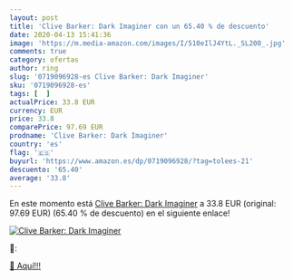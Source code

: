 ```yaml
---
layout: post
title: 'Clive Barker: Dark Imaginer con un 65.40 % de descuento'
date: 2020-04-13 15:41:36
image: 'https://m.media-amazon.com/images/I/510eIlJ4YtL._SL200_.jpg'
comments: true
category: ofertas
author: ring
slug: '0719096928-es Clive Barker: Dark Imaginer'
sku: '0719096928-es'
tags: [  ]
actualPrice: 33.8 EUR
currency: EUR
price: 33.8
comparePrice: 97.69 EUR
prodname: 'Clive Barker: Dark Imaginer'
country: 'es'
flag: '🇪🇸'
buyurl: 'https://www.amazon.es/dp/0719096928/?tag=tolees-21'
descuento: '65.40'
average: '33.8'
---
```


En este momento está [Clive Barker: Dark Imaginer](https://www.amazon.es/dp/0719096928/?tag=tolees-21) a 33.8 EUR (original: 97.69 EUR) (65.40 %  de descuento) en el siguiente enlace!

[![Clive Barker: Dark Imaginer](https://m.media-amazon.com/images/I/510eIlJ4YtL._SL200_.jpg)](https://www.amazon.es/dp/0719096928/?tag=tolees-21)

🔎:


[🛒 Aquí!!!](https://www.amazon.es/dp/0719096928/?tag=tolees-21)
